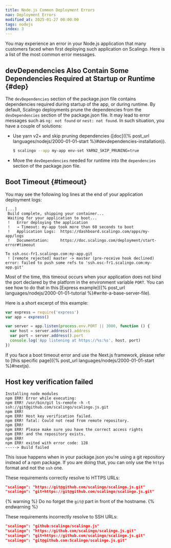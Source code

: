 ```yaml
---
title: Node.js Common Deployment Errors
nav: Deployment Errors
modified_at: 2025-01-27 00:00:00
tags: nodejs
index: 3
---
```


You may experience an error in your Node.js application that many customers
faced when first deploying such application on Scalingo. Here is a list of the
most common error messages.

## devDependencies Also Contain Some Dependencies Required at Startup or Runtime {#dep}

The `devDependencies` section of the package.json file contains dependencies required
during startup of the app, or during runtime. By default, Scalingo deployments prune the
dependencies from the `devDependencies` section of the package.json file. It may
lead to error messages such as `ng: not found` or `nest: not found`. In such
situation, you have a couple of solutions:

- Use yarn v2+ and skip pruning dependencies ([doc]({% post_url
    languages/nodejs/2000-01-01-start %}#devdependencies-installation)).

  ```bash
  $ scalingo --app my-app env-set YARN2_SKIP_PRUNING=true
  ```
- Move the `devDependencies` needed for runtime into the `dependencies`
    section of the package.json file.

## Boot Timeout {#timeout}

You may see the following log lines at the end of your application deployment
logs:

```text
[...]
 Build complete, shipping your container...
 Waiting for your application to boot...
 !   Error deploying the application
 !   → Timeout: my-app took more than 60 seconds to boot
 !   Application Logs:  https://dashboard.scalingo.com/apps/my-app/logs
 !   Documentation:     https://doc.scalingo.com/deployment/start-error#timeout

To ssh.osc-fr1.scalingo.com:my-app.git
 ! [remote rejected] master -> master (pre-receive hook declined)
error: failed to push some refs to 'ssh.osc-fr1.scalingo.com:my-app.git'
```

Most of the time, this timeout occurs when your application does not bind the
port declared by the platform in the environment variable `PORT`. You can see
how to do that in this [Express example]({% post_url
languages/nodejs/2000-01-01-tutorial %}#write-a-base-server-file).

Here is a short excerpt of this example:

```js
var express = require('express')
var app = express()

var server = app.listen(process.env.PORT || 3000, function () {
  var host = server.address().address
  var port = server.address().port
  console.log('App listening at https://%s:%s', host, port)
})
```

If you face a boot timeout error and use the Next.js framework, please refer to [this specific page]({% post_url languages/nodejs/2000-01-01-start %}#nextjs).


## Host key verification failed

```
Installing node modules
npm ERR! Error while executing:
npm ERR! /usr/bin/git ls-remote -h -t ssh://git@github.com/scalingo/scalingo.js.git
npm ERR!
npm ERR! Host key verification failed.
npm ERR! fatal: Could not read from remote repository.
npm ERR!
npm ERR! Please make sure you have the correct access rights
npm ERR! and the repository exists.
npm ERR!
npm ERR! exited with error code: 128
-----> Build failed
```

This issue happens when in your package.json you're using a git repository instead of a npm package. If you are doing that, you can only use the `https` format and not the `ssh` one.

These requirements correctly resolve to HTTPS URLs:

```json
"scalingo": "https://git@github.com/scalingo/scalingo.js.git"
"scalingo": "git+https://git@github.com/scalingo/scalingo.js.git"
```

{% warning %}
Do no forget the `git@` part in front of the hostname.
{% endwarning %}

These requirements incorrectly resolve to SSH URLs:
```json
"scalingo": "github:scalingo/scalingo.js"
"scalingo": "https://github.com/scalingo/scalingo.js.git"
"scalingo": "git+https://github.com/scalingo/scalingo.js.git"
"scalingo": "git@github.com:Scalingo/scalingo.js.git"
```
